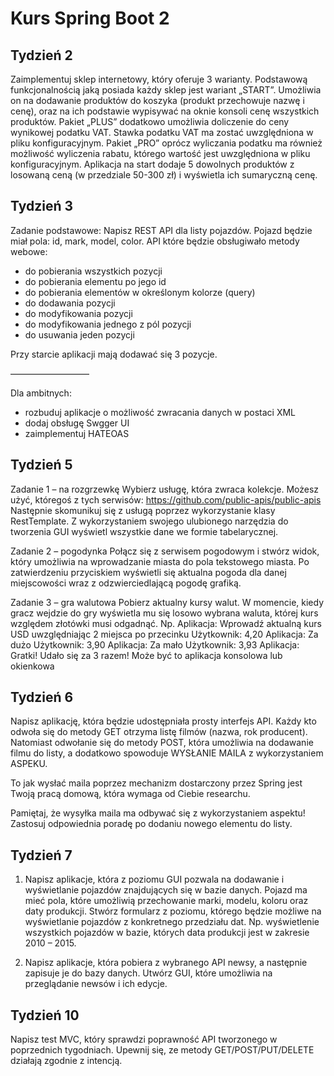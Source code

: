 # Kurs Spring Boot 2


## Tydzień 2
Zaimplementuj sklep internetowy, który oferuje 3 warianty.
Podstawową funkcjonalnością jaką posiada każdy sklep jest wariant „START”. Umożliwia on na dodawanie produktów do koszyka (produkt przechowuje nazwę i cenę), oraz na ich podstawie wypisywać na oknie konsoli cenę wszystkich produktów.
Pakiet „PLUS” dodatkowo umożliwia doliczenie do ceny wynikowej podatku VAT. Stawka podatku VAT ma zostać uwzględniona w pliku konfiguracyjnym.
Pakiet „PRO” oprócz wyliczania podatku ma również możliwość wyliczenia rabatu, którego wartość jest uwzględniona w pliku konfiguracyjnym.
Aplikacja na start dodaje 5 dowolnych produktów z losowaną ceną (w przedziale 50-300 zł) i wyświetla ich sumaryczną cenę.

## Tydzień 3
Zadanie podstawowe:
Napisz REST API dla listy pojazdów. Pojazd będzie miał pola: id, mark, model, color.
API które będzie obsługiwało metody webowe:

* do pobierania wszystkich pozycji
* do pobierania elementu po jego id
* do pobierania elementów w określonym kolorze (query)
* do dodawania pozycji
* do modyfikowania pozycji
* do modyfikowania jednego z pól pozycji
* do usuwania jeden pozycji

Przy starcie aplikacji mają dodawać się 3 pozycje.

—————————

Dla ambitnych:

* rozbuduj aplikacje o możliwość zwracania danych w postaci XML
* dodaj obsługę Swgger UI
* zaimplementuj HATEOAS

## Tydzień 5
Zadanie 1 – na rozgrzewkę
Wybierz usługę, która zwraca kolekcje. Możesz użyć, któregoś z tych serwisów: https://github.com/public-apis/public-apis
Następnie skomunikuj się z usługą poprzez wykorzystanie klasy RestTemplate.
Z wykorzystaniem swojego ulubionego narzędzia do tworzenia GUI wyświetl wszystkie dane we formie tabelarycznej.

Zadanie 2 – pogodynka
Połącz się z serwisem pogodowym i stwórz widok, który umożliwia na wprowadzanie miasta do pola tekstowego miasta. Po zatwierdzeniu przyciskiem wyświetli się aktualna pogoda dla danej miejscowości wraz z odzwierciedlającą pogodę grafiką.

Zadanie 3 – gra walutowa
Pobierz aktualny kursy walut. W momencie, kiedy gracz wejdzie do gry wyświetla mu się losowo wybrana waluta, której kurs względem złotówki musi odgadnąć.
Np. Aplikacja: Wprowadź aktualną kurs USD uwzględniając 2 miejsca po przecinku
Użytkownik: 4,20
Aplikacja: Za dużo
Użytkownik: 3,90
Aplikacja: Za mało
Użytkownik: 3,93
Aplikacja: Gratki! Udało się za 3 razem!
Może być to aplikacja konsolowa lub okienkowa

## Tydzień 6
Napisz aplikację, która będzie udostępniała prosty interfejs API. Każdy kto odwoła się do metody GET otrzyma listę filmów (nazwa, rok producent). Natomiast odwołanie się do metody POST, która umożliwia na dodawanie filmu do listy, a dodatkowo spowoduje WYSŁANIE MAILA z wykorzystaniem ASPEKU.

To jak wysłać maila poprzez mechanizm dostarczony przez Spring jest Twoją pracą domową, która wymaga od Ciebie researchu.

Pamiętaj, że wysyłka maila ma odbywać się z wykorzystaniem aspektu! Zastosuj odpowiednia poradę po dodaniu nowego elementu do listy.

## Tydzień 7
1. Napisz aplikacje, która z poziomu GUI pozwala na dodawanie i wyświetlanie pojazdów znajdujących się w bazie danych. Pojazd ma mieć pola, które umożliwią przechowanie marki, modelu, koloru oraz daty produkcji. Stwórz formularz z poziomu, którego będzie możliwe na wyświetlanie pojazdów z konkretnego przedziału dat. Np. wyświetlenie wszystkich pojazdów w bazie, których data produkcji jest w zakresie 2010 – 2015.

2. Napisz aplikacje, która pobiera z wybranego API newsy, a następnie zapisuje je do bazy danych. Utwórz GUI, które umożliwia na przeglądanie newsów i ich edycje.

## Tydzień 10
Napisz test MVC, który sprawdzi poprawność API tworzonego w poprzednich tygodniach. Upewnij się, ze metody GET/POST/PUT/DELETE działają zgodnie z intencją.
